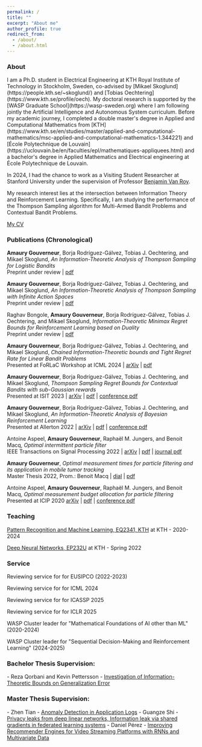 ```yaml
---
permalink: /
title: ""
excerpt: "About me"
author_profile: true
redirect_from: 
  - /about/
  - /about.html
---
```

<h3>About</h3>
I am a Ph.D. student in Electrical Engineering at KTH Royal Institute of Technology in Stockholm, Sweden, co-advised by [Mikael Skoglund](https://people.kth.se/~skoglund/) and [Tobias Oechtering](https://www.kth.se/profile/oech). My doctoral research is supported by the [WASP Graduate School](https://wasp-sweden.org) where I am following jointly the Artificial Intelligence and Autonomous System curriculum. Before my academic journey, I completed a double master's degree in Applied and Computational Mathematics from [KTH](https://www.kth.se/en/studies/master/applied-and-computational-mathematics/msc-applied-and-computational-mathematics-1.344221) and [École Polytechnique de Louvain](https://uclouvain.be/en/faculties/epl/mathematiques-appliquees.html) and a bachelor's degree in Applied Mathematics and Electrical engineering at École Polytechnique de Louvain.  

In 2024, I had the chance to work as a Visiting Student Researcher at Stanford University under the supervision of Professor [Benjamin Van Roy](https://web.stanford.edu/~bvr/index.html). 


My research interest lies at the intersection between Information Theory and Reinforcement Learning. Specifically, I am studying the performance of the Thompson Sampling algorithm for Multi-Armed Bandit Problems and Contextual Bandit Problems.

<a href="http://amaurygouverneur.github.io/files/CV_Amaury_Gouverneur_2024.pdf">My CV</a>


<h3>Publications (Chronological)</h3>

<p><b>Amaury Gouverneur</b>, Borja Rodríguez-Gálvez, Tobias J. Oechtering, and Mikael Skoglund, <em>An Information-Theoretic Analysis of Thompson Sampling for Logistic Bandits</em> <br> Preprint under review | <a href="http://amaurygouverneur.github.io/files/chained_information_theoretic_bounds.pdf">pdf</a> </p>

<p><b>Amaury Gouverneur</b>, Borja Rodríguez-Gálvez, Tobias J. Oechtering, and Mikael Skoglund, <em>An Information-Theoretic Analysis of Thompson Sampling with Infinite Action Spaces</em> <br> Preprint under review | <a href="http://amaurygouverneur.github.io/files/chained_information_theoretic_bounds.pdf">pdf</a> </p>

<p>Raghav Bongole, <b>Amaury Gouverneur</b>, Borja Rodríguez-Gálvez, Tobias J. Oechtering, and Mikael Skoglund, <em>Information-Theoretic Minimax Regret Bounds for Reinforcement Learning based on Duality</em> <br> Preprint under review | <a href="http://amaurygouverneur.github.io/files/chained_information_theoretic_bounds.pdf">pdf</a> </p>

<p><b>Amaury Gouverneur</b>, Borja Rodríguez-Gálvez, Tobias J. Oechtering, and Mikael Skoglund, <em>Chained Information-Theoretic bounds and Tight Regret Rate for Linear Bandit Problems</em> <br> Presented at FoRLaC Workshop at ICML 2024 | <a href="https://arxiv.org/abs/2403.03361">arXiv</a> | <a href="http://amaurygouverneur.github.io/files/chained_information_theoretic_bounds.pdf">pdf</a> </p>

<p><b>Amaury Gouverneur</b>, Borja Rodríguez-Gálvez, Tobias J. Oechtering, and Mikael Skoglund, <em>Thompson Sampling Regret Bounds for Contextual Bandits with sub-Gaussian rewards</em> <br> Presented at ISIT 2023 | <a href="https://arxiv.org/pdf/2304.13593.pdf">arXiv</a> | <a href="http://amaurygouverneur.github.io/files/TS_regret_bounds_for_contextual_bandits_with_sub_gaussian_rewards.pdf">pdf</a> | <a href="https://ieeexplore.ieee.org/abstract/document/10206792">conference pdf</a>  </p>

<p><b>Amaury Gouverneur</b>, Borja Rodríguez-Gálvez, Tobias J. Oechtering, and Mikael Skoglund, <em>An Information-Theoretic Analysis of Bayesian Reinforcement Learning</em> <br> Presented at Allerton 2022 | <a href="https://arxiv.org/abs/2207.08735">arXiv</a> | <a href="http://amaurygouverneur.github.io/files/an_information_theoretic_analysis_of_Bayesian_RL.pdf">pdf</a> | <a href="https://ieeexplore.ieee.org/abstract/document/9929353">conference pdf</a>  </p>

<p>Antoine Aspeel, <b>Amaury Gouverneur</b>, Raphaël M. Jungers, and Benoit Macq, <em>Optimal intermittent particle filter</em> <br> IEEE Transactions on Signal Processing 2022 | <a href="https://arxiv.org/abs/2204.06265">arXiv</a> | <a href="http://amaurygouverneur.github.io/files/optimal_intermittent_particle_filter.pdf">pdf</a> | <a href="https://ieeexplore.ieee.org/abstract/document/9794909">journal pdf</a>  </p>

<p><b>Amaury Gouverneur</b>, <em>Optimal measurement times for particle filtering and its application in mobile tumor tracking</em> <br> Master Thesis 2022, Prom.: Benoit Macq | <a href="https://dial.uclouvain.be/downloader/downloader.php?pid=thesis%3A25377&datastream=PDF_01&cover=cover-mem">dial</a> | <a href="http://amaurygouverneur.github.io/files/optimal_measurement_times_for_particle_filtering_master_thesis.pdf">pdf</a> </p>

<p>Antoine Aspeel, <b>Amaury Gouverneur</b>, Raphaël M. Jungers, and Benoit Macq, <em>Optimal measurement budget allocation for particle filtering</em> <br> Presented at ICIP 2020 <a href="https://arxiv.org/pdf/2005.08557.pdf">arXiv</a> | <a href="http://amaurygouverneur.github.io/files/optimal_measurement_budget_allocation_for_particle_filtering.pdf">pdf</a> | <a href="https://ieeexplore.ieee.org/abstract/document/9190702">conference pdf</a>  </p>

<h3>Teaching</h3>

<p><a href="https://www.kth.se/student/kurser/kurs/EQ2341?l=en">Pattern Recognition and Machine Learning, EQ2341, KTH</a> at KTH - 2020-2024</p>
<p><a href="https://www.kth.se/en/om/nyheter/centrala-nyheter/samarbete-bakom-unik-spetsutbildning-inom-ai-1.1033451">Deep Neural Networks, EP232U</a> at KTH - Spring 2022 </p>

<h3>Service</h3>

<p>Reviewing service for for EUSIPCO (2022-2023)</p>
<p>Reviewing service for for ICML 2024</p>
<p>Reviewing service for for ICASSP 2025</p>
<p>Reviewing service for for ICLR 2025</p>

<p>WASP Cluster leader for "Mathematical Foundations of AI other than ML" (2020-2024)</p>
<p>WASP Cluster leader for "Sequential Decision-Making and Reinforcement Learning" (2024-2025)</p>

<h3>Bachelor Thesis Supervision: </h3>
  - Reza Qorbani and Kevin Pettersson - <a href="http://kth.diva-portal.org/smash/record.jsf?aq2=%5B%5B%5D%5D&c=15&af=%5B%5D&searchType=LIST_LATEST&sortOrder2=title_sort_asc&query=&language=en&pid=diva2%3A1736009&aq=%5B%5B%5D%5D&sf=all&aqe=%5B%5D&sortOrder=author_sort_asc&onlyFullText=false&noOfRows=50&dswid=-4659">Investigation of Information-Theoretic Bounds on Generalization Error</a>
<h3>Master Thesis Supervision:</h3>
  - Zhen Tian - <a href="https://aaltodoc.aalto.fi/handle/123456789/119370">Anomaly Detection in Application Logs</a> 
  - Guangze Shi - <a href="https://kth.diva-portal.org/smash/record.jsf?aq2=%5B%5B%5D%5D&c=21&af=%5B%5D&searchType=LIST_LATEST&sortOrder2=title_sort_asc&query=&language=sv&pid=diva2%3A1728674&aq=%5B%5B%5D%5D&sf=all&aqe=%5B%5D&sortOrder=author_sort_asc&onlyFullText=false&noOfRows=50&dswid=8498">Privacy leaks from deep linear networks, Information leak via shared gradients in federated learning systems</a>
  - Daniel Pérez - <a href="http://kth.diva-portal.org/smash/record.jsf?pid=diva2%3A1714150&dswid=-4335">Improving Recommender Engines for Video Streaming Platforms with RNNs and Multivariate Data</a>
